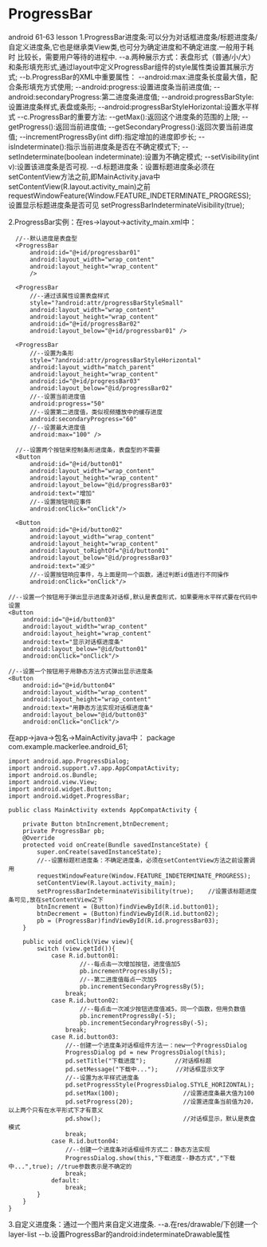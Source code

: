 # ProgressBar

android 61-63 lesson
1.ProgressBar进度条:可以分为对话框进度条/标题进度条/自定义进度条,它也是继承类View类,也可分为确定进度和不确定进度.一般用于耗时                     比较长，需要用户等待的进程中.
    --a.两种展示方式：表盘形式（普通/小/大）和条形填充形式,通过layout中定义ProgressBar组件的style属性类设置其展示方式;
    --b.ProgressBar的XML中重要属性：
      --android:max:进度条长度最大值，配合条形填充方式使用;
      --android:progress:设置进度条当前进度值;
      --android:secondaryProgress:第二进度条进度值;
      --android:progressBarStyle:设置进度条样式,表盘或条形;
      --android:progressBarStyleHorizontal:设置水平样式
    --c.ProgressBar的重要方法:
      --getMax():返回这个进度条的范围的上限;
      --getProgress():返回当前进度值;
      --getSecondaryProgress():返回次要当前进度值;
      --incrementProgressBy(int diff):指定增加的进度即步长;
      --isIndeterminate():指示当前进度条是否在不确定模式下;
      --setIndeterminate(boolean indeterminate):设置为不确定模式;
      --setVisibility(int v):设置该进度条是否可视.
    --d.标题进度条：设置标题进度条必须在setContentView方法之前,即MainActivity.java中setContentView(R.layout.activity_main)之前
                    requestWindowFeature(Window.FEATURE_INDETERMINATE_PROGRESS);
                    设置显示标题进度条是否可见
                    setProgressBarIndeterminateVisibility(true);

2.ProgressBar实例：在res->layout->activity_main.xml中：
  <?xml version="1.0" encoding="utf-8"?>
  <RelativeLayout xmlns:android="http://schemas.android.com/apk/res/android"
      xmlns:tools="http://schemas.android.com/tools"
      android:layout_width="match_parent"
      android:layout_height="match_parent"
      android:paddingBottom="@dimen/activity_vertical_margin"
      android:paddingLeft="@dimen/activity_horizontal_margin"
      android:paddingRight="@dimen/activity_horizontal_margin"
      android:paddingTop="@dimen/activity_vertical_margin"
      tools:context="com.example.mackerlee.android_61.MainActivity">
  
      //--默认进度是表盘型
      <ProgressBar
          android:id="@+id/progressbar01"
          android:layout_width="wrap_content"
          android:layout_height="wrap_content"
          />
  
      <ProgressBar
          //--通过该属性设置表盘样式
          style="?android:attr/progressBarStyleSmall"
          android:layout_width="wrap_content"
          android:layout_height="wrap_content"
          android:id="@+id/progressBar02"
          android:layout_below="@+id/progressbar01" />
  
      <ProgressBar
          //--设置为条形
          style="?android:attr/progressBarStyleHorizontal"
          android:layout_width="match_parent"
          android:layout_height="wrap_content"
          android:id="@+id/progressBar03"
          android:layout_below="@id/progressBar02"
          //--设置当前进度值
          android:progress="50"
          //--设置第二进度值，类似视频播放中的缓存进度
          android:secondaryProgress="60"
          //--设置最大进度值
          android:max="100" />
  
      //--设置两个按钮来控制条形进度条，表盘型的不需要
      <Button
          android:id="@+id/button01"
          android:layout_width="wrap_content"
          android:layout_height="wrap_content"
          android:layout_below="@id/progressBar03"
          android:text="增加"
          //--设置按钮响应事件
          android:onClick="onClick"/>
  
      <Button
          android:id="@+id/button02"
          android:layout_width="wrap_content"
          android:layout_height="wrap_content"
          android:layout_toRightOf="@id/button01"
          android:layout_below="@id/progressBar03"
          android:text="减少"
          //--设置按钮响应事件，与上面是同一个函数，通过判断id值进行不同操作
          android:onClick="onClick"/>
  
    //--设置一个按钮用于弹出显示进度条对话框,默认是表盘形式，如果要用水平样式要在代码中设置
    <Button
        android:id="@+id/button03"
        android:layout_width="wrap_content"
        android:layout_height="wrap_content"
        android:text="显示对话框进度条"
        android:layout_below="@id/button01"
        android:onClick="onClick"/>
    
    //--设置一个按钮用于用静态方法方式弹出显示进度条
    <Button
        android:id="@+id/button04"
        android:layout_width="wrap_content"
        android:layout_height="wrap_content"
        android:text="用静态方法实现对话框进度条"
        android:layout_below="@id/button03"
        android:onClick="onClick"/>
  </RelativeLayout>
  
  在app->java->包名->MainActivity.java中：
  package com.example.mackerlee.android_61;

    import android.app.ProgressDialog;
    import android.support.v7.app.AppCompatActivity;
    import android.os.Bundle;
    import android.view.View;
    import android.widget.Button;
    import android.widget.ProgressBar;
    
    public class MainActivity extends AppCompatActivity {
    
        private Button btnIncrement,btnDecrement;
        private ProgressBar pb;
        @Override
        protected void onCreate(Bundle savedInstanceState) {
            super.onCreate(savedInstanceState);
            //--设置标题栏进度条：不确定进度条，必须在setContentView方法之前设置调用
            requestWindowFeature(Window.FEATURE_INDETERMINATE_PROGRESS);
            setContentView(R.layout.activity_main);
            setProgressBarIndeterminateVisibility(true);    //设置该标题进度条可见,放在setContentView之下
            btnIncrement = (Button)findViewById(R.id.button01);
            btnDecrement = (Button)findViewById(R.id.button02);
            pb = (ProgressBar)findViewById(R.id.progressBar03);
        }
    
        public void onClick(View view){
            switch (view.getId()){
                case R.id.button01:
                        //--每点击一次增加按钮，进度值加5
                        pb.incrementProgressBy(5);
                        //--第二进度值每点一次加5
                        pb.incrementSecondaryProgressBy(5);
                    break;
                case R.id.button02:
                        //--每点击一次减少按钮进度值减5，同一个函数，但用负数值
                        pb.incrementProgressBy(-5);
                        pb.incrementSecondaryProgressBy(-5);
                    break;
                case R.id.button03:
                    //--创建一个进度条对话框组件方法一：new一个ProgressDialog
                    ProgressDialog pd = new ProgressDialog(this);
                    pd.setTitle("下载进度");        //对话框标题
                    pd.setMessage("下载中...");     //对话框显示文字
                    //--设置为水平样式进度条
                    pd.setProgressStyle(ProgressDialog.STYLE_HORIZONTAL);
                    pd.setMax(100);                  //设置进度条最大值为100
                    pd.setProgress(20);              //设置进度条当前值为20，以上两个只有在水平形式下才有意义
                    pd.show();                       //对话框显示，默认是表盘模式 
                    break;
                case R.id.button04:
                    //--创建一个进度条对话框组件方式二：静态方法实现
                    ProgressDialog.show(this,"下载进度--静态方式","下载中...",true); //true参数表示是不确定的
                    break;
                default:
                    break;
            }
        }
    }

3.自定义进度条：通过一个图片来自定义进度条.
    --a.在res/drawable/下创建一个layer-list
    --b.设置ProgressBar的android:indeterminateDrawable属性
